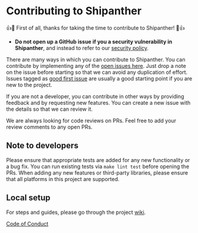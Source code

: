 # Contributing to Shipanther

👍🎉 First of all, thanks for taking the time to contribute to Shipanther! 🎉👍

* **Do not open up a GitHub issue if you a security vulnerability
  in Shipanther**, and instead to refer to our [security policy](https://github.com/bigpanther/shipanther/security/policy).

There are many ways in which you can contribute to Shipanther. You can contribute by implementing any of the [open issues here](https://github.com/bigpanther/shipanther/issues). Just drop a note on the issue before starting so that we can avoid any duplication of effort. Issues tagged as [good first issue](https://github.com/bigpanther/shipanther/issues?q=is%3Aopen+label%3A%22good+first+issue%22) are usually a good starting point if you are new to the project.

If you are not a developer, you can contribute in other ways by providing feedback and by requesting new features. You can create a new issue with the details so that we can review it.

We are always looking for code reviews on PRs. Feel free to add your review comments to any open PRs.


## Note to developers

Please ensure that appropriate tests are added for any new functionality or a bug fix. You can run existing tests via `make lint test` before opening the PRs. When adding any new features or third-party libraries, please ensure that all platforms in this project are supported.


## Local setup

For steps and guides, please go through the project [wiki](https://github.com/bigpanther/shipanther/wiki).


[Code of Conduct](./CODE_OF_CONDUCT.md)
